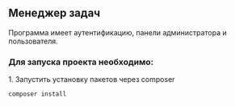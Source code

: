 <h2>Менеджер задач</h2>

<p>Программа имеет аутентификацию, панели администратора и пользователя.</p>

<h3>Для запуска проекта необходимо:</h3>
<p>1. Запустить установку пакетов через composer</p>

<code>composer install</code>

